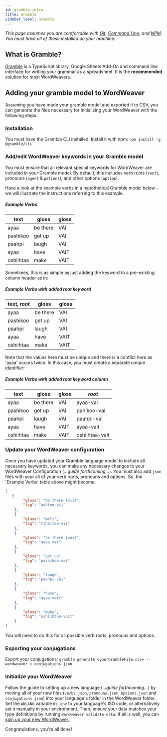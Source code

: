 ```yaml
---
id: gramble-intro
title: Gramble
sidebar_label: Gramble
---
```


*This page assumes you are comfortable with [Git](https://en.wikipedia.org/wiki/Git), [Command Line](https://en.wikipedia.org/wiki/Command-line_interface), and [NPM](https://en.wikipedia.org/wiki/Npm_(software)). You must have all of these installed on your machine.*

## What is Gramble?

[Gramble](https://github.com/littell/gramble_ts) is a TypeScript library, Google Sheets Add-On and command line interface for writing your grammar as a spreadsheet. It is the **recommended** solution for most WordWeavers.

## Adding your gramble model to WordWeaver

Assuming you have made your gramble model and exported it to CSV, you can generate the files necessary for initializing your WordWeaver with the following steps.

### Installation
You must have the Gramble CLI installed. Install it with npm: ```npm install -g @gramble/cli```

### Add/edit WordWeaver keywords in your Gramble model

You must ensure that all relevant special keywords for WordWeaver are included in your Gramble model. By default, this includes verb roots (`root`), pronouns (`agent` & `patient`), and other options (`option`). 

Have a look at the example verbs in a hypothetical Gramble model below - we will illustrate the instructions referring to this example.

##### Example Verbs

|text | gloss | gloss |
| ------------ | ------- | ------- |
| ayaa | be there | VAI |
| pashikoo | get up | VAI |
| paahpi | laugh | VAI |
| ayaa | have | VAIT |
| oshiihtaa | make | VAIT |

Sometimes, this is as simple as just adding the keyword to a pre-existing column header as in:

##### Example Verbs with added root keyword

|text, *root* | gloss | gloss |
| ------------ | ------- | ------- |
| ayaa | be there | VAI |
| pashikoo | get up | VAI |
| paahpi | laugh | VAI |
| ayaa | have | VAIT |
| oshiihtaa | make | VAIT |

Note that the values here must be unique and there is a conflict here as 'ayaa' occurs twice. In this case, you must create a separate unique identifier:

##### Example Verbs with added root keyword column

|text | gloss | gloss | *root*
| ------------ | ------- | ------- | ----- |
| ayaa | be there | VAI | ayaa-vai |
| pashikoo | get up | VAI | pahikoo-vai |
| paahpi | laugh | VAI | paahpi-vai |
| ayaa | have | VAIT | ayaa-vait |
| oshiihtaa | make | VAIT | oshiihtaa-vait |

### Update your WordWeaver configuration

Once you have updated your Gramble language model to include all necessary keywords, you can make any necessary changes to your WordWeaver Configuration (*...guide forthcoming...*). You must also add `json` files with your all of your verb roots, pronouns and options. So, the 'Example Verbs' table above might become:

```json
[
   {
        "gloss": "be there (vii)",
        "tag": "ashtee-vii"
    },
    {
        "gloss": "melt",
        "tag": "tihkitee-vii"
    },
    {
        "gloss": "be there (vai)",
        "tag": "ayaa-vai"
    },
    {
        "gloss": "get up",
        "tag": "pashikoo-vai"
    },
    {
        "gloss": "laugh",
        "tag": "paahpi-vai"
    },
    {
        "gloss": "have",
        "tag": "ayaa-vait"
    },
    {
        "gloss": "make",
        "tag": "oshiihtaa-vait"
    }
]
```

You will need to do this for all possible verb roots, pronouns and options.

### Exporting your conjugations

Export your conjugations: `gramble generate <yourGrambleFile.csv> --wordweaver > conjugations.json`

### Initialize your WordWeaver

Follow the guide to setting up a new language (*...guide forthcoming...*) by moving all of your new files (`verbs.json`, `pronouns.json`, `options.json` and `conjugations.json`) into your language's folder in the WordWeaver folder. Set the `WWLANG` variable in `.env` to your language's ISO code, or alternatively set it manually in your environment.
Then, ensure your data matches your type definitions by running `wordweaver validate-data`. If all is well, you can [spin up your new WordWeaver ](ww-firststeps.md). 

Congratulations, you're all done!
